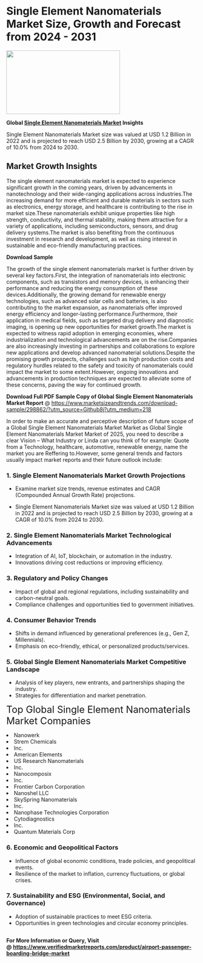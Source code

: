 <H1>Single Element Nanomaterials Market Size, Growth and Forecast from 2024 - 2031</H1><img class="aligncenter size-medium wp-image-584254" src="https://thirdeyenews.in/wp-content/uploads/2024/09/Global-Market-Research-300x168.jpeg" alt="" width="300" height="168" /><p><strong>Global&nbsp;<a href="https://www.marketsizeandtrends.com/download-sample/298862/?utm_source=Github8j?utm_medium=218">Single Element Nanomaterials Market</a> Insights</strong></p><p>Single Element Nanomaterials Market size was valued at USD 1.2 Billion in 2022 and is projected to reach USD 2.5 Billion by 2030, growing at a CAGR of 10.0% from 2024 to 2030.</p><p><h2>Market Growth Insights</h2> <p>The single element nanomaterials market is expected to experience significant growth in the coming years, driven by advancements in nanotechnology and their wide-ranging applications across industries.The increasing demand for more efficient and durable materials in sectors such as electronics, energy storage, and healthcare is contributing to the rise in market size.These nanomaterials exhibit unique properties like high strength, conductivity, and thermal stability, making them attractive for a variety of applications, including semiconductors, sensors, and drug delivery systems.The market is also benefiting from the continuous investment in research and development, as well as rising interest in sustainable and eco-friendly manufacturing practices.</p> <p><strong>Download Sample</strong></p> <p>The growth of the single element nanomaterials market is further driven by several key factors.First, the integration of nanomaterials into electronic components, such as transistors and memory devices, is enhancing their performance and reducing the energy consumption of these devices.Additionally, the growing demand for renewable energy technologies, such as advanced solar cells and batteries, is also contributing to the market expansion, as nanomaterials offer improved energy efficiency and longer-lasting performance.Furthermore, their application in medical fields, such as targeted drug delivery and diagnostic imaging, is opening up new opportunities for market growth.The market is expected to witness rapid adoption in emerging economies, where industrialization and technological advancements are on the rise.Companies are also increasingly investing in partnerships and collaborations to explore new applications and develop advanced nanomaterial solutions.Despite the promising growth prospects, challenges such as high production costs and regulatory hurdles related to the safety and toxicity of nanomaterials could impact the market to some extent.However, ongoing innovations and advancements in production techniques are expected to alleviate some of these concerns, paving the way for continued growth.</p> <p><span class=""><strong>Download Full PDF Sample Copy of Global Single Element Nanomaterials Market Report</strong> @ <a href="https://www.marketsizeandtrends.com/download-sample/298862/?utm_source=Github8j?utm_medium=218" target="_blank">https://www.marketsizeandtrends.com/download-sample/298862/?utm_source=Github8j?utm_medium=218</a></span></p><p>In order to make an accurate and perceptive description of future scope of a Global&nbsp;Single Element Nanomaterials Market Market as Global&nbsp;Single Element Nanomaterials Market Market of 2025, you need to describe a clear Vision &ndash; What Industry or Linda can you think of for example: Quote from a Technology, healthcare, automotive, renewable energy, name the market you are Reffering to.However, some general trends and factors usually impact market reports and their future outlook include:</p><h3>1.&nbsp;<strong>Single Element Nanomaterials Market Growth Projections</strong></h3><ul><li>Examine market size trends, revenue estimates and CAGR (Compounded Annual Growth Rate) projections.</li><li><p>Single Element Nanomaterials Market size was valued at USD 1.2 Billion in 2022 and is projected to reach USD 2.5 Billion by 2030, growing at a CAGR of 10.0% from 2024 to 2030.</p></li></ul><h3>2.&nbsp;<strong>Single Element Nanomaterials Market Technological Advancements</strong></h3><ul><li>Integration of AI, IoT, blockchain, or automation in the industry.</li><li>Innovations driving cost reductions or improving efficiency.</li></ul><h3>3.&nbsp;<strong>Regulatory and Policy Changes</strong></h3><ul><li>Impact of global and regional regulations, including sustainability and carbon-neutral goals.</li><li>Compliance challenges and opportunities tied to government initiatives.</li></ul><h3>4.&nbsp;<strong>Consumer Behavior Trends</strong></h3><ul><li>Shifts in demand influenced by generational preferences (e.g., Gen Z, Millennials).</li><li>Emphasis on eco-friendly, ethical, or personalized products/services.</li></ul><h3>5.&nbsp;<strong>Global Single Element Nanomaterials Market Competitive Landscape</strong></h3><ul><li>Analysis of key players, new entrants, and partnerships shaping the industry.</li><li>Strategies for differentiation and market penetration.</li></ul><p data-pm-slice="1 1 []"><span style="color: inherit; font-family: inherit; font-size: 25px;">Top Global Single Element Nanomaterials Market Companies</span></p><div class="" data-test-id=""><p><li>Nanowerk</li><li> Strem Chemicals</li><li> Inc.</li><li> American Elements</li><li> US Research Nanomaterials</li><li> Inc.</li><li> Nanocomposix</li><li> Inc.</li><li> Frontier Carbon Corporation</li><li> Nanoshel LLC</li><li> SkySpring Nanomaterials</li><li> Inc.</li><li> Nanophase Technologies Corporation</li><li> Cytodiagnostics</li><li> Inc.</li><li> Quantum Materials Corp</li></p></div><h3>6.&nbsp;<strong>Economic and Geopolitical Factors</strong></h3><ul><li>Influence of global economic conditions, trade policies, and geopolitical events.</li><li>Resilience of the market to inflation, currency fluctuations, or global crises.</li></ul><h3>7.&nbsp;<strong>Sustainability and ESG (Environmental, Social, and Governance)</strong></h3><ul><li>Adoption of sustainable practices to meet ESG criteria.</li><li>Opportunities in green technologies and circular economy principles.</li></ul><h2><strong style="font-size: 14px;">For More Information or Query, Visit @&nbsp;</strong><a style="background-color: #ffffff; font-size: 14px;" href="https://www.marketsizeandtrends.com/report/single-element-nanomaterials-market/" target="_blank">https://www.verifiedmarketreports.com/product/airport-passenger-boarding-bridge-market</a></h2>